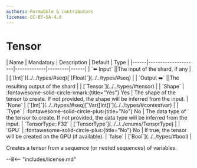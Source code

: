 ```yaml
---
authors: Formabble & contributors
license: CC-BY-SA-4.0
---
```



# Tensor

<div class="sh-parameters" markdown="1">
| Name | Mandatory | Description | Default | Type |
|------|---------------------|-------------|---------|------|
| `⬅️ Input` ||The input of the shard, if any | | [`[Int]`](../../types/#seq)[`[Float]`](../../types/#seq) |
| `Output ➡️` ||The resulting output of the shard | | [`Tensor`](../../types/#tensor) |
| `Shape` | :fontawesome-solid-circle-xmark:{title="Yes"} Yes  | The shape of the tensor to create. If not provided, the shape will be inferred from the input. | `None` | [`[Int]`](../../types/#seq)[`Var([Int])`](../../types/#contextvar) |
| `Type` | :fontawesome-solid-circle-plus:{title="No"} No  | The data type of the tensor to create. If not provided, the data type will be inferred from the input. | `TensorType::F32` | [`TensorType`](../../../enums/TensorType) |
| `GPU` | :fontawesome-solid-circle-plus:{title="No"} No  | If true, the tensor will be created on the GPU (if available). | `false` | [`Bool`](../../types/#bool) |

</div>

Creates a tensor from a sequence (or nested sequences) of variables.

--8<-- "includes/license.md"

